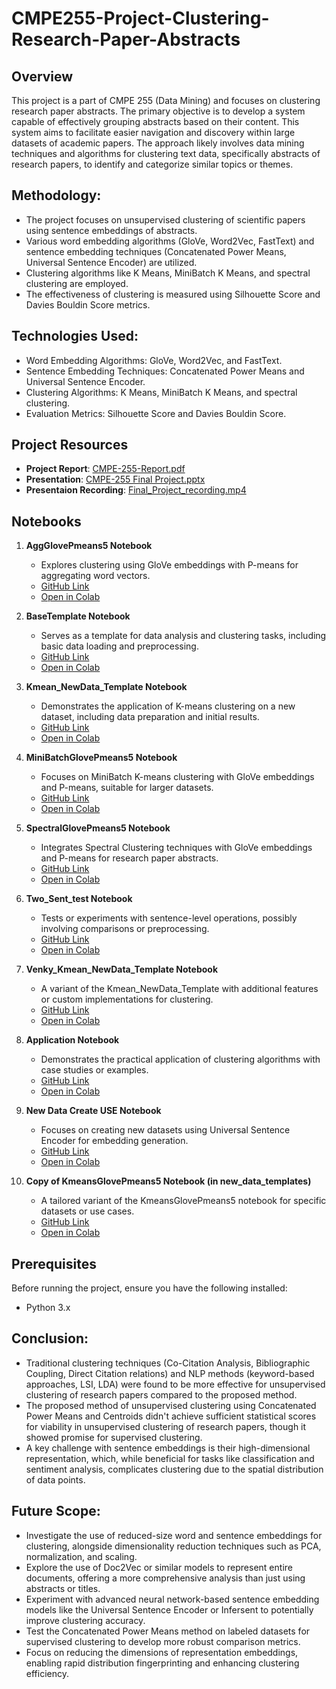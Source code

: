 # CMPE255-Project-Clustering-Research-Paper-Abstracts

## Overview
This project is a part of CMPE 255 (Data Mining) and focuses on clustering research paper abstracts. The primary objective is to develop a system capable of effectively grouping abstracts based on their content. This system aims to facilitate easier navigation and discovery within large datasets of academic papers. The approach likely involves data mining techniques and algorithms for clustering text data, specifically abstracts of research papers, to identify and categorize similar topics or themes.

## Methodology:

- The project focuses on unsupervised clustering of scientific papers using sentence embeddings of abstracts.
- Various word embedding algorithms (GloVe, Word2Vec, FastText) and sentence embedding techniques (Concatenated Power Means, Universal Sentence Encoder) are utilized.
- Clustering algorithms like K Means, MiniBatch K Means, and spectral clustering are employed.
- The effectiveness of clustering is measured using Silhouette Score and Davies Bouldin Score metrics.

## Technologies Used:

- Word Embedding Algorithms: GloVe, Word2Vec, and FastText.
- Sentence Embedding Techniques: Concatenated Power Means and Universal Sentence Encoder.
- Clustering Algorithms: K Means, MiniBatch K Means, and spectral clustering.
- Evaluation Metrics: Silhouette Score and Davies Bouldin Score.

## Project Resources
- **Project Report**: [CMPE-255-Report.pdf](https://github.com/AtharvaJadhav/CMPE255-Project-Clustering-Research-Paper-Abstracts/blob/main/CMPE-255-Report.pdf)
- **Presentation**: [CMPE-255 Final Project.pptx](https://github.com/AtharvaJadhav/CMPE255-Project-Clustering-Research-Paper-Abstracts/blob/main/CMPE-255%20Final%20Project.pptx)
- **Presentaion Recording**: [Final_Project_recording.mp4](https://github.com/AtharvaJadhav/CMPE255-Project-Clustering-Research-Paper-Abstracts/blob/main/Final_Project_recording.mp4)

## Notebooks

1. **AggGlovePmeans5 Notebook**
   - Explores clustering using GloVe embeddings with P-means for aggregating word vectors.
   - [GitHub Link](https://github.com/AtharvaJadhav/CMPE255-Project-Clustering-Research-Paper-Abstracts/blob/main/templates/AggGlovePmeans5.ipynb)
   - [Open in Colab](https://colab.research.google.com/github/AtharvaJadhav/CMPE255-Project-Clustering-Research-Paper-Abstracts/blob/main/templates/AggGlovePmeans5.ipynb)

2. **BaseTemplate Notebook**
   - Serves as a template for data analysis and clustering tasks, including basic data loading and preprocessing.
   - [GitHub Link](https://github.com/AtharvaJadhav/CMPE255-Project-Clustering-Research-Paper-Abstracts/blob/main/templates/BaseTemplate.ipynb)
   - [Open in Colab](https://colab.research.google.com/github/AtharvaJadhav/CMPE255-Project-Clustering-Research-Paper-Abstracts/blob/main/templates/BaseTemplate.ipynb)

3. **Kmean_NewData_Template Notebook**
   - Demonstrates the application of K-means clustering on a new dataset, including data preparation and initial results.
   - [GitHub Link](https://github.com/AtharvaJadhav/CMPE255-Project-Clustering-Research-Paper-Abstracts/blob/main/templates/Kmean_NewData_Template.ipynb)
   - [Open in Colab](https://colab.research.google.com/github/AtharvaJadhav/CMPE255-Project-Clustering-Research-Paper-Abstracts/blob/main/templates/Kmean_NewData_Template.ipynb)

4. **MiniBatchGlovePmeans5 Notebook**
   - Focuses on MiniBatch K-means clustering with GloVe embeddings and P-means, suitable for larger datasets.
   - [GitHub Link](https://github.com/AtharvaJadhav/CMPE255-Project-Clustering-Research-Paper-Abstracts/blob/main/templates/MiniBatchGlovePmeans5.ipynb)
   - [Open in Colab](https://colab.research.google.com/github/AtharvaJadhav/CMPE255-Project-Clustering-Research-Paper-Abstracts/blob/main/templates/MiniBatchGlovePmeans5.ipynb)

5. **SpectralGlovePmeans5 Notebook**
   - Integrates Spectral Clustering techniques with GloVe embeddings and P-means for research paper abstracts.
   - [GitHub Link](https://github.com/AtharvaJadhav/CMPE255-Project-Clustering-Research-Paper-Abstracts/blob/main/templates/SpectralGlovePmeans5.ipynb)
   - [Open in Colab](https://colab.research.google.com/github/AtharvaJadhav/CMPE255-Project-Clustering-Research-Paper-Abstracts/blob/main/templates/SpectralGlovePmeans5.ipynb)

6. **Two_Sent_test Notebook**
   - Tests or experiments with sentence-level operations, possibly involving comparisons or preprocessing.
   - [GitHub Link](https://github.com/AtharvaJadhav/CMPE255-Project-Clustering-Research-Paper-Abstracts/blob/main/templates/Two_Sent_test.ipynb)
   - [Open in Colab](https://colab.research.google.com/github/AtharvaJadhav/CMPE255-Project-Clustering-Research-Paper-Abstracts/blob/main/templates/Two_Sent_test.ipynb)

7. **Venky_Kmean_NewData_Template Notebook**
   - A variant of the Kmean_NewData_Template with additional features or custom implementations for clustering.
   - [GitHub Link](https://github.com/AtharvaJadhav/CMPE255-Project-Clustering-Research-Paper-Abstracts/blob/main/templates/Venky_Kmean_NewData_Template.ipynb)
   - [Open in Colab](https://colab.research.google.com/github/AtharvaJadhav/CMPE255-Project-Clustering-Research-Paper-Abstracts/blob/main/templates/Venky_Kmean_NewData_Template.ipynb)

8. **Application Notebook**
   - Demonstrates the practical application of clustering algorithms with case studies or examples.
   - [GitHub Link](https://github.com/AtharvaJadhav/CMPE255-Project-Clustering-Research-Paper-Abstracts/blob/main/templates/application.ipynb)
   - [Open in Colab](https://colab.research.google.com/github/AtharvaJadhav/CMPE255-Project-Clustering-Research-Paper-Abstracts/blob/main/templates/application.ipynb)

9. **New Data Create USE Notebook**
   - Focuses on creating new datasets using Universal Sentence Encoder for embedding generation.
   - [GitHub Link](https://github.com/AtharvaJadhav/CMPE255-Project-Clustering-Research-Paper-Abstracts/blob/main/templates/new%20data%20create%20USE.ipynb)
   - [Open in Colab](https://colab.research.google.com/github/AtharvaJadhav/CMPE255-Project-Clustering-Research-Paper-Abstracts/blob/main/templates/new%20data%20create%20USE.ipynb)

10. **Copy of KmeansGlovePmeans5 Notebook (in new_data_templates)**
    - A tailored variant of the KmeansGlovePmeans5 notebook for specific datasets or use cases.
    - [GitHub Link](https://github.com/AtharvaJadhav/CMPE255-Project-Clustering-Research-Paper-Abstracts/blob/main/templates/new_data_templates/Copy%20of%20KmeansGlovePmeans5.ipynb)
    - [Open in Colab](https://colab.research.google.com/github/AtharvaJadhav/CMPE255-Project-Clustering-Research-Paper-Abstracts/blob/main/templates/new_data_templates/Copy%20of%20KmeansGlovePmeans5.ipynb)

## Prerequisites
Before running the project, ensure you have the following installed:
- Python 3.x

## Conclusion:
- Traditional clustering techniques (Co-Citation Analysis, Bibliographic Coupling, Direct Citation relations) and NLP methods (keyword-based approaches, LSI, LDA) were found to be more effective for unsupervised clustering of research papers compared to the proposed method.
- The proposed method of unsupervised clustering using Concatenated Power Means and Centroids didn't achieve sufficient statistical scores for viability in unsupervised clustering of research papers, though it showed promise for supervised clustering.
- A key challenge with sentence embeddings is their high-dimensional representation, which, while beneficial for tasks like classification and sentiment analysis, complicates clustering due to the spatial distribution of data points.

## Future Scope:
- Investigate the use of reduced-size word and sentence embeddings for clustering, alongside dimensionality reduction techniques such as PCA, normalization, and scaling.
- Explore the use of Doc2Vec or similar models to represent entire documents, offering a more comprehensive analysis than just using abstracts or titles.
- Experiment with advanced neural network-based sentence embedding models like the Universal Sentence Encoder or Infersent to potentially improve clustering accuracy.
- Test the Concatenated Power Means method on labeled datasets for supervised clustering to develop more robust comparison metrics.
- Focus on reducing the dimensions of representation embeddings, enabling rapid distribution fingerprinting and enhancing clustering efficiency.
